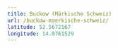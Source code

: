 ```yaml
---
title: Buckow (Märkische Schweiz)
url: /buckow-maerkische-schweiz/
latitude: 52.5672167
longitude: 14.0761529
---
```

